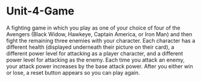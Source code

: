 # Unit-4-Game

A fighting game in which you play as one of your choice of four of the Avengers (Black Widow, Hawkeye, Captain America, or Iron Man) and then fight the remaining three enemies with your character. Each character has a different health (displayed underneath their picture on their card), a different power level for attacking as a player character, and a different power level for attacking as the enemy. Each time you attack an enemy, your attack power increases by the base attack power. After you either win or lose, a reset button appears so you can play again.